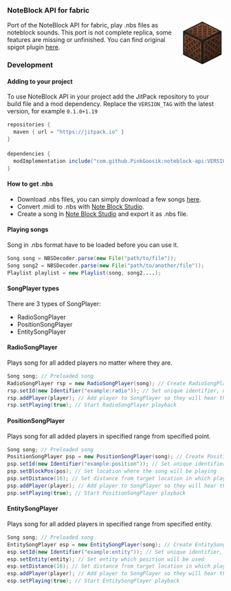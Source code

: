 ### NoteBlock API for fabric

<img align="right" width="100" src="src/main/resources/assets/noteblock-api/icon.png">

Port of the NoteBlock API for fabric, play .nbs files as noteblock sounds.
This port is not complete replica, some features are missing or unfinished.
You can find original spigot plugin [here](https://www.spigotmc.org/resources/noteblockapi.19287/).

### Development

#### Adding to your project
To use NoteBlock API in your project add the JitPack repository to your build file and a mod dependency. Replace the `VERSION_TAG` with the latest version, for example `0.1.0+1.19`

```gradle
repositories {
  maven { url = "https://jitpack.io" }
}

dependencies {
  modImplementation include("com.github.PinkGoosik:noteblock-api:VERSION_TAG")
}
```

#### How to get .nbs

- Download .nbs files, you can simply download a few songs [here](https://dev.bukkit.org/projects/icjukebox/pages/tracks).
- Convert .midi to .nbs with [Note Block Studio](https://github.com/HielkeMinecraft/OpenNoteBlockStudio/releases).
- Create a song in [Note Block Studio](https://github.com/HielkeMinecraft/OpenNoteBlockStudio/releases) and export it as .nbs file.

#### Playing songs

Song in .nbs format have to be loaded before you can use it.

```java
Song song = NBSDecoder.parse(new File("path/to/file"));
Song song2 = NBSDecoder.parse(new File("path/to/another/file"));
Playlist playlist = new Playlist(song, song2,...);
```

#### SongPlayer types
There are 3 types of SongPlayer:
- RadioSongPlayer
- PositionSongPlayer
- EntitySongPlayer

#### RadioSongPlayer
Plays song for all added players no matter where they are.

```java
Song song; // Preloaded song
RadioSongPlayer rsp = new RadioSongPlayer(song); // Create RadioSongPlayer.
rsp.setId(new Identifier("example:radio")); // Set unique identifier, not necessary
rsp.addPlayer(player); // Add player to SongPlayer so they will hear the song.
rsp.setPlaying(true); // Start RadioSongPlayer playback
```

#### PositionSongPlayer
Plays song for all added players in specified range from specified point.

```java
Song song; // Preloaded song
PositionSongPlayer psp = new PositionSongPlayer(song); // Create PositionSongPlayer.
psp.setId(new Identifier("example:position")); // Set unique identifier, not necessary
psp.setBlockPos(pos); // Set location where the song will be playing
psp.setDistance(16); // Set distance from target location in which players will hear the SongPlayer, default: 16
psp.addPlayer(player); // Add player to SongPlayer so they will hear the song.
psp.setPlaying(true); // Start PositionSongPlayer playback
```

#### EntitySongPlayer
Plays song for all added players in specified range from specified entity.

```java
Song song; // Preloaded song
EntitySongPlayer esp = new EntitySongPlayer(song); // Create EntitySongPlayer.
esp.setId(new Identifier("example:entity")); // Set unique identifier, not necessary
esp.setEntity(entity); // Set entity which position will be used
esp.setDistance(16); // Set distance from target location in which players will hear the SongPlayer, default: 16
esp.addPlayer(player); // Add player to SongPlayer so they will hear the song.
esp.setPlaying(true); // Start EntitySongPlayer playback
```

